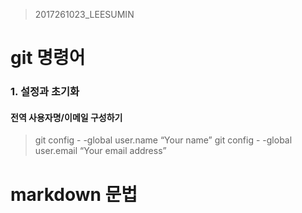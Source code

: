 > 2017261023_LEESUMIN

# git 명령어

### 1. 설정과 초기화
#### 전역 사용자명/이메일 구성하기
> git config - -global user.name “Your name”
> git config - -global user.email “Your email address”

# markdown 문법
